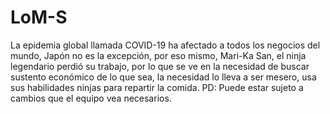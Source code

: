 # LoM-S

La epidemia global llamada COVID-19 ha afectado a todos los negocios del mundo, Japón no es la excepción, por eso mismo, Mari-Ka San, el ninja legendario perdió su trabajo, por lo que se ve en la necesidad de buscar sustento económico de lo que sea, la necesidad lo lleva a ser mesero, usa sus habilidades ninjas para repartir la comida.
PD: Puede estar sujeto a cambios que el equipo vea necesarios.
